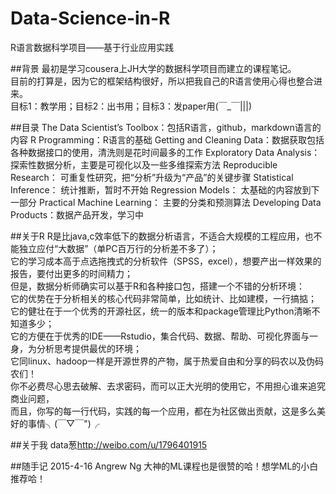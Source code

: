 # Data-Science-in-R
R语言数据科学项目——基于行业应用实践

##背景
最初是学习cousera上JH大学的数据科学项目而建立的课程笔记。   
目前的打算是，因为它的框架结构很好，所以把我自己的R语言使用心得也整合进来。   
目标1：教学用；目标2：出书用；目标3：发paper用(￣_￣|||)    

##目录
The Data Scientist’s Toolbox：包括R语言，github，markdown语言的内容
R Programming：R语言的基础
Getting and Cleaning Data：数据获取包括各种数据接口的使用，清洗则是花时间最多的工作
Exploratory Data Analysis：探索性数据分析，主要是可视化以及一些多维探索方法
Reproducible Research： 可重复性研究，把“分析”升级为“产品”的关键步骤
Statistical Inference： 统计推断，暂时不开始
Regression Models： 太基础的内容放到下一部分
Practical Machine Learning： 主要的分类和预测算法
Developing Data Products：数据产品开发，学习中

##关于R
R是比java,c效率低下的数据分析语言，不适合大规模的工程应用，也不能独立应付“大数据”（单PC百万行的分析差不多了）；   
它的学习成本高于点选拖拽式的分析软件（SPSS，excel），想要产出一样效果的报告，要付出更多的时间精力；   
但是，数据分析师确实可以基于R和各种接口包，搭建一个不错的分析环境：   
它的优势在于分析相关的核心代码非常简单，比如统计、比如建模，一行搞掂；   
它的健壮在于一个优秀的开源社区，统一的版本和package管理比Python清晰不知道多少；   
它的方便在于优秀的IDE——Rstudio，集合代码、数据、帮助、可视化界面与一身，为分析思考提供最优的环境；   
它同linux、hadoop一样是开源世界的产物，属于热爱自由和分享的码农以及伪码农们！   
你不必费尽心思去破解、去求密码，而可以正大光明的使用它，不用担心谁来追究商业问题，   
而且，你写的每一行代码，实践的每一个应用，都在为社区做出贡献，这是多么美好的事情╮(￣▽￣")╭    

##关于我
data葱<http://weibo.com/u/1796401915>

##随手记
2015-4-16 Angrew Ng 大神的ML课程也是很赞的哈！想学ML的小白推荐哈！


